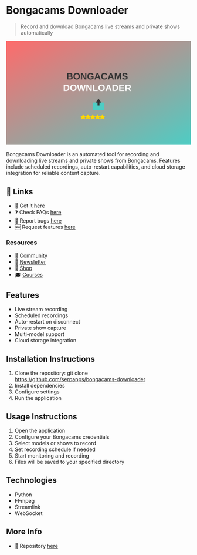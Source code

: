 # Bongacams Downloader

> Record and download Bongacams live streams and private shows automatically

![Bongacams Downloader](https://raw.githubusercontent.com/serpapps/bongacams-downloader/assets/images/bongacams-downloader.gif)

Bongacams Downloader is an automated tool for recording and downloading live streams and private shows from Bongacams. Features include scheduled recordings, auto-restart capabilities, and cloud storage integration for reliable content capture.

## 🔗 Links

- 🎁 Get it [here](https://serp.ly/bongacams-downloader)
- ❓ Check FAQs [here](https://github.com/orgs/serpapps/discussions/categories/faq)
- 🐛 Report bugs [here](https://github.com/serpapps/bongacams-downloader/issues)
- 🆕 Request features [here](https://github.com/serpapps/bongacams-downloader/issues)

### Resources

- 💬 [Community](https://serp.ly/@serp/community)
- 💌 [Newsletter](https://serp.ly/@serp/email)
- 🛒 [Shop](https://serp.ly/@serp/store)
- 🎓 [Courses](https://serp.ly/@serp/courses)

## Features

- Live stream recording
- Scheduled recordings
- Auto-restart on disconnect
- Private show capture
- Multi-model support
- Cloud storage integration

## Installation Instructions

1. Clone the repository: git clone https://github.com/serpapps/bongacams-downloader
2. Install dependencies
3. Configure settings
4. Run the application

## Usage Instructions

1. Open the application
2. Configure your Bongacams credentials
3. Select models or shows to record
4. Set recording schedule if needed
5. Start monitoring and recording
6. Files will be saved to your specified directory

## Technologies

- Python
- FFmpeg
- Streamlink
- WebSocket

## More Info

- 📁 Repository [here](https://github.com/serpapps/bongacams-downloader)

